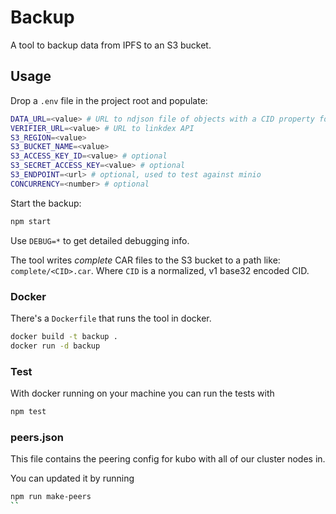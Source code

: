 # Backup

A tool to backup data from IPFS to an S3 bucket.

## Usage

Drop a `.env` file in the project root and populate:

```sh
DATA_URL=<value> # URL to ndjson file of objects with a CID property for backing up
VERIFIER_URL=<value> # URL to linkdex API
S3_REGION=<value>
S3_BUCKET_NAME=<value>
S3_ACCESS_KEY_ID=<value> # optional
S3_SECRET_ACCESS_KEY=<value> # optional
S3_ENDPOINT=<url> # optional, used to test against minio
CONCURRENCY=<number> # optional
```

Start the backup:

```sh
npm start
```

Use `DEBUG=*` to get detailed debugging info.

The tool writes _complete_ CAR files to the S3 bucket to a path like: `complete/<CID>.car`. Where `CID` is a normalized, v1 base32 encoded CID.

### Docker

There's a `Dockerfile` that runs the tool in docker.

```sh
docker build -t backup .
docker run -d backup
```

### Test

With docker running on your machine you can run the tests with

```sh
npm test
```

### peers.json

This file contains the peering config for kubo with all of our cluster nodes in.

You can updated it by running

```sh
npm run make-peers
``
